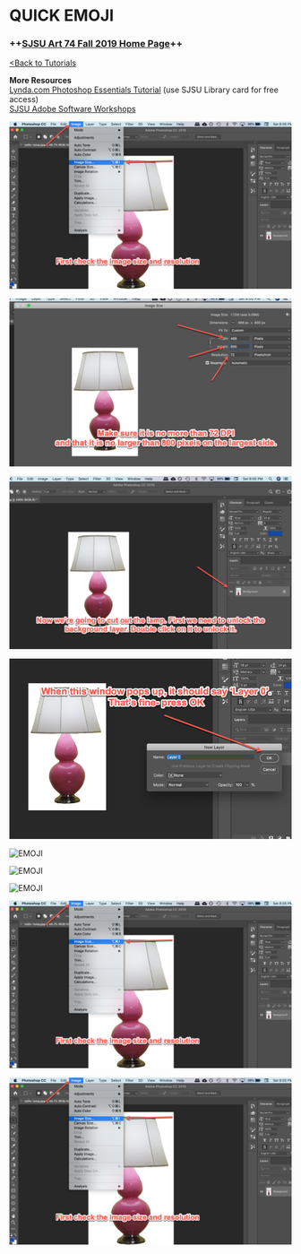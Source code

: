 # QUICK EMOJI

### **++[SJSU Art 74 Fall 2019 Home Page](https://carriehott.github.io/sjsu-art74/)++**

[<Back to Tutorials](https://carriehott.github.io/sjsu-art74/tutorials)

**More Resources** <br>
[Lynda.com Photoshop Essentials Tutorial](https://www.lynda.com/Photoshop-tutorials/Photoshop-CC-2017-Essential-Training-Basics/519289-2.html) (use SJSU Library card for free access)<br>
[SJSU Adobe Software Workshops](http://www.sjsu.edu/ecampus/support/events/index.html)

![EMOJI](emoji_2.png)

![EMOJI](emoji_3.png)

![EMOJI](emoji_4.png)

![EMOJI](emoji_5.png)

![EMOJI](emoji_6.snagproj)

![EMOJI](emoji_6.snagproj)

![EMOJI](emoji_6.snagproj)

![EMOJI](emoji_2.png)

![EMOJI](emoji_2.png)



